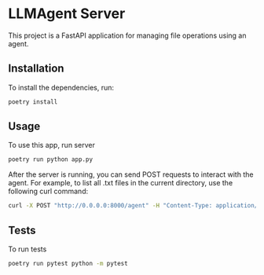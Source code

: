 # LLMAgent Server

This project is a FastAPI application for managing file operations using an agent.

## Installation

To install the dependencies, run:

```bash
poetry install
```

## Usage
To use this app, run server

```bash
poetry run python app.py
```

After the server is running, you can send POST requests to interact with the agent. For example, to list all .txt files in the current directory, use the following curl command:
```bash
curl -X POST "http://0.0.0.0:8000/agent" -H "Content-Type: application/json" -d '{"msg": "List all txt files in this directory"}'
```

## Tests
To run tests
```bash
poetry run pytest python -m pytest
```
